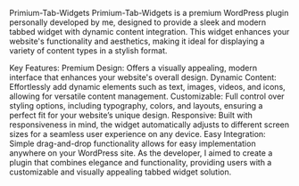 Primium-Tab-Widgets
Primium-Tab-Widgets is a premium WordPress plugin personally developed by me, designed to provide a sleek and modern tabbed widget with dynamic content integration. This widget enhances your website's functionality and aesthetics, making it ideal for displaying a variety of content types in a stylish format.

Key Features:
Premium Design: Offers a visually appealing, modern interface that enhances your website's overall design.
Dynamic Content: Effortlessly add dynamic elements such as text, images, videos, and icons, allowing for versatile content management.
Customizable: Full control over styling options, including typography, colors, and layouts, ensuring a perfect fit for your website’s unique design.
Responsive: Built with responsiveness in mind, the widget automatically adjusts to different screen sizes for a seamless user experience on any device.
Easy Integration: Simple drag-and-drop functionality allows for easy implementation anywhere on your WordPress site.
As the developer, I aimed to create a plugin that combines elegance and functionality, providing users with a customizable and visually appealing tabbed widget solution.
